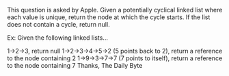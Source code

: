 This question is asked by Apple. Given a potentially cyclical linked list where each value is unique, return the node at which the cycle starts. If the list does not contain a cycle, return null.

Ex: Given the following linked lists...

1->2->3, return null
1->2->3->4->5->2 (5 points back to 2), return a reference to the node containing 2
1->9->3->7->7 (7 points to itself), return a reference to the node containing 7
Thanks,
The Daily Byte